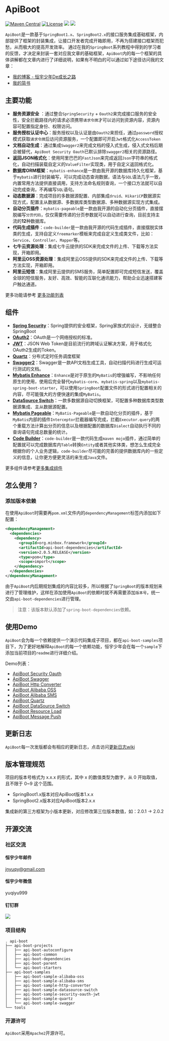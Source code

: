 
# ApiBoot
[![Maven Central](https://img.shields.io/maven-central/v/org.minbox.framework/api-boot.svg?label=Maven%20Central)](https://search.maven.org/search?q=g:%22org.minbox.framework%22%20AND%20a:%22api-boot%22) [![License](https://img.shields.io/badge/License-Apache%202.0-blue.svg)](https://github.com/weibocom/motan/blob/master/LICENSE) ![](https://img.shields.io/badge/JDK-1.8+-green.svg) ![](https://img.shields.io/badge/SpringBoot-1.5+_2.0+-green.svg)

`ApiBoot`是一款基于`SpringBoot1.x`、`SpringBoot2.x`的接口服务集成基础框架，内部提供了框架的封装集成，让接口开发者完成开箱即用，不再为搭建接口框架而犯愁，从而极大的提高开发效率。
通过在我的`SpringBoot`系列教程中得到的学习者的反馈，才决定来封装一套对应我文章的基础框架，`ApiBoot`内的每一个框架的具体讲解都在文章内进行了详细说明，如果有不明白的可以通过如下途径访问我的文章：

- [我的博客 - 恒宇少年De成长之路](http://blog.yuqiyu.com)
- [我的简书](https://www.jianshu.com/u/092df3f77bca)

## 主要功能

- **服务资源安全** ：通过整合`SpringSecurity` + `Oauth2`来完成接口服务的安全性，安全拦截路径内的请求必须携带`请求令牌`才可以访问到资源内容，资源内容可配置指定身份、权限访问。
- **服务授权认证中心**：服务授权以及认证是由`Oauth2`来担任，通过`password`授权模式获取`请求令牌`后访问资源服务，一个配置即可开启`Jwt`格式化`AccessToken`
- **文档自动生成**：通过集成`Swagger2`来完成文档的侵入式生成，侵入式文档后期会被替代，`ApiBoot Security Oauth`已默认排除`swagger2`相关的资源路径。
- **返回JSON格式化**：使用阿里巴巴的`FastJson`来完成返回`Json`字符串的格式化，自动扫描装载自定义的`ValueFilter`实现类，用于自定义返回格式化。
- **数据库ORM框架**：`mybatis-enhance`是一款由我开源的数据库持久化框架，基于`mybatis`进行封装编写，可以完成动态查询数据，语法与`SQL`语法几乎一致，内置常用方法提供直接调用，支持方法命名规则查询，一个接口方法就可以自动完成查询，不再编写`SQL`语句。
- **动态数据源**：完成项目的多数据源配置、内部集成`druid`、`HikariCP`数据源实现方式，配置主从数据源、多数据库类型数据源、多种数据源实现方式集成。
- **自动分页插件**：`mybatis-pageable`是一款由我开源的自动化分页插件，直接摆脱编写`分页代码`，仅仅需要传递的分页参数就可以自动进行查询，目前支持主流的**12**种数据库。
- **代码生成插件**：`code-builder`是一款由我开源的代码生成插件，直接摆脱实体类的生成，支持自定义`freemarker`模板来完成自定义生成类文件，比如：`Service`、`Controller`、`Mapper`等。
- **七牛云资源处理**：集成七牛云提供的SDK来完成文件的上传、下载等方法实现，开箱即用。
- **阿里云OSS资源处理**：集成阿里云OSS提供的SDK来完成文件的上传、下载等方法实现，开箱即用。
- **阿里云短信**：集成阿里云提供的SMS服务，简单配置即可完成短信发送，覆盖全球的短信服务，友好、高效、智能的互联化通讯能力，帮助企业迅速搭建客户触达通道。

更多功能请参考 [更多功能列表](https://github.com/hengboy/api-boot/tree/master/api-boot-project/api-boot-starters)

## 组件

- **[Spring Security](https://docs.spring.io/spring-security/site/docs/current/reference/htmlsingle/)**：Spring提供的安全框架，Spring家族式的设计，无缝整合SpringBoot
- **[OAuth2](https://oauth.net/2/)**：OAuth是一个网络授权的标准。
- **[JWT](https://jwt.io/)**：JSON Web Token是目前流行的跨域认证解决方案，用于格式化OAuth2生成的Token。
- **[Quartz](http://www.quartz-scheduler.org)**：分布式定时任务调度框架
- **[Swagger2](https://swagger.io/)**：Swagger是一款API文档生成工具，自动扫描代码进行生成可运行测试的文档。
- **[Mybatis Enhance](https://github.com/hengboy/mybatis-enhance)**：`Enhance`是对于原生的`MyBatis`的增强编写，不影响任何原生的使用，使用后完全替代`mybatis-core`、`mybatis-spring`以及`mybatis-spring-boot-starter`，可以使用`SpringBoot`配置文件的形式进行配置相关的内容，尽可能强大的方便快速的集成`MyBatis`。
- **[DataSource Switch](https://github.com/hengboy/api-boot/tree/master/api-boot-project/api-boot-plugins/api-boot-plugin-datasource-switch)**：一款多数据源自动切换框架，可配置多种数据库类型数据源集成、主从数据源配置。
- **[Mybatis Pageable](https://github.com/hengboy/mybatis-pageable)**：`MyBatis-Pageable`是一款自动化分页的插件，基于`MyBatis`内部的插件`Interceptor`拦截器编写完成，拦截`Executor.query`的两个重载方法计算出分页的信息以及根据配置的数据库`Dialect`自动执行不同的查询语句完成总数量的统计。
- **[Code Builder](https://github.com/hengboy/code-builder)**：`code-builder`是一款代码生成`maven mojo`插件，通过简单的配置就可以完成数据库内`Table`转换`Entity`或者其他实体类，想怎么生成完全根据你的个人业务逻辑，`code-builder`尽可能的完善的提供数据库内的一些定义的信息，让你更方便更灵活的来生成`Java`文件。

更多组件请参考[更多集成组件](https://github.com/hengboy/api-boot/tree/master/api-boot-project/api-boot-starters)

## 怎么使用？

### 添加版本依赖

在使用`ApiBoot`时需要再`pom.xml`文件内的`dependencyManagement`标签内添加如下配置：

```xml
<dependencyManagement>
  <dependencies>
    <dependency>
      <groupId>org.minbox.framework</groupId>
      <artifactId>api-boot-dependencies</artifactId>
      <version>2.0.5.RELEASE</version>
      <type>pom</type>
      <scope>import</scope>
    </dependency>
  </dependencies>
</dependencyManagement>
```

由于`ApiBoot`内后期规划集成的内容比较多，所以根据了`SpringBoot`的版本规划来进行了管理维护，这样在添加使用`ApiBoot`的依赖时就不再需要添加`版本号`，统一交由`api-boot-dependencies`进行管理。

> 注意：该版本默认添加了`spring-boot-dependencies`依赖。

## 使用Demo

`ApiBoot`会为每一个依赖提供一个演示代码集成子项目，都在`api-boot-samples`项目下，为了更好地解释`ApiBoot`的每一个依赖功能，恒宇少年会在每一个`sample`下添加当前项目的`readme`进行详细介绍。

Demo列表：

- [ApiBoot Security Oauth](https://github.com/hengboy/api-boot/tree/master/api-boot-samples/api-boot-sample-security-oauth-jwt)
- [ApiBoot Swagger](https://github.com/hengboy/api-boot/tree/master/api-boot-samples/api-boot-sample-swagger)
- [ApiBoot Http Converter](https://github.com/hengboy/api-boot/tree/master/api-boot-samples/api-boot-sample-http-converter)
- [ApiBoot Alibaba OSS](https://github.com/hengboy/api-boot/tree/master/api-boot-samples/api-boot-sample-alibaba-oss)
- [ApiBoot Alibaba SMS](https://github.com/hengboy/api-boot/tree/master/api-boot-samples/api-boot-sample-alibaba-sms)
- [ApiBoot Quartz](https://github.com/hengboy/api-boot/tree/master/api-boot-samples/api-boot-sample-quartz)
- [ApiBoot DataSource Switch](https://github.com/hengboy/api-boot/tree/master/api-boot-samples/api-boot-sample-datasource-switch)
- [ApiBoot Resource Load](https://github.com/hengboy/api-boot/tree/master/api-boot-samples/api-boot-sample-resource-load)
- [ApiBoot Message Push](https://github.com/hengboy/api-boot/tree/master/api-boot-samples/api-boot-sample-message-push)

## 更新日志

`ApiBoot`每一次发版都会有相应的更新日志，点击访问[更新日志wiki](<https://github.com/hengboy/api-boot/wiki/ApiBoot-%E6%9B%B4%E6%96%B0%E6%97%A5%E5%BF%97>)

## 版本管理规范

项目的版本号格式为 x.x.x 的形式，其中 x 的数值类型为数字，从 0 开始取值，且不限于 0~9 这个范围。

- SpringBoot1.x版本对应ApiBoot版本1.x.x
- SpringBoot2.x版本对应ApiBoot版本2.x.x

集成新的第三方框架为小版本更新，对应修改第三位版本数值，如：2.0.1 -> 2.0.2

## 开源交流

### 社区交流

#### 恒宇少年邮件

[jnyuqy@gmail.com](mailto:jnyuqy@gmail.com)

#### 恒宇少年微信

yuqiyu999

#### 钉钉群

![](https://github.com/hengboy/api-boot/blob/master/dingding_group.JPG)

### 项目结构

```
. api-boot
├── api-boot-projects
│   ├── api-boot-autoconfigure
│   ├── api-boot-common
│   ├── api-boot-dependencies
│   ├── api-boot-parent
│   └── api-boot-starters
├── api-boot-samples
│   ├── api-boot-sample-alibaba-oss
│   ├── api-boot-sample-alibaba-sms
│   ├── api-boot-sample-http-converter
│   ├── api-boot-sample-datasource-switch
│   ├── api-boot-sample-security-oauth-jwt
│   ├── api-boot-sample-quartz    
│   └── api-boot-sample-swagger
└── tools
```

### 开源许可

`ApiBoot`采用`Apache2`开源许可。
